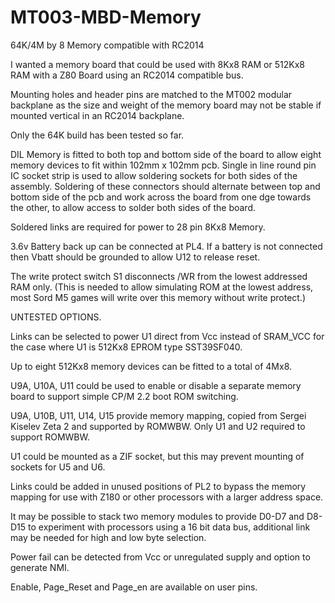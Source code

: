 # MT003-MBD-Memory
64K/4M by 8 Memory compatible with RC2014

I wanted a memory board that could be used with 8Kx8 RAM or 512Kx8 RAM with a Z80 Board using an RC2014 compatible bus.

Mounting holes and header pins are matched to the MT002 modular backplane as the size and weight of the memory board may not be stable if mounted vertical in an RC2014 backplane.

Only the 64K build has been tested so far.

DIL Memory is fitted to both top and bottom side of the board to allow eight memory devices to fit within 102mm x 102mm pcb. Single in line round pin IC socket strip is used to allow soldering sockets for both sides of the assembly. Soldering of these connectors should alternate between top and bottom side of the pcb and work across the board from one dge towards the other, to allow access to solder both sides of the board.

Soldered links are required for power to 28 pin 8Kx8 Memory.

3.6v Battery back up can be connected at PL4. If a battery is not connected then Vbatt should be grounded to allow U12 to release reset.

The write protect switch S1 disconnects /WR from the lowest addressed RAM only. (This is needed to allow simulating ROM at the lowest address, most Sord M5 games will write over this memory without write protect.)

UNTESTED OPTIONS.

Links can be selected to power U1 direct from Vcc instead of SRAM_VCC for the case where U1 is 512Kx8 EPROM type SST39SF040.

Up to eight 512Kx8 memory devices can be fitted to a total of 4Mx8.

U9A, U10A, U11 could be used to enable or disable a separate memory board to support simple CP/M 2.2 boot ROM switching.

U9A, U10B, U11, U14, U15 provide memory mapping, copied from Sergei Kiselev Zeta 2 and supported by ROMWBW. Only U1 and U2 required to support ROMWBW.

U1 could be mounted as a ZIF socket, but this may prevent mounting of sockets for U5 and U6.

Links could be added in unused positions of PL2 to bypass the memory mapping for use with Z180 or other processors with a larger address space.

It may be possible to stack two memory modules to provide D0-D7 and D8-D15 to experiment with processors using a 16 bit data bus, additional link may be needed for high and low byte selection.

Power fail can be detected from Vcc or unregulated supply and option to generate NMI.

Enable, Page_Reset and Page_en are available on user pins.
